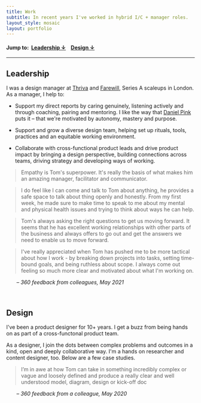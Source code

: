 ```yaml
---
title: Work
subtitle: In recent years I've worked in hybrid I/C + manager roles.
layout_style: mosaic
layout: portfolio
---
```


<!-- layout style options: tiles and mosaic -->

#### Jump to:&nbsp;  [Leadership  &#8595;](#leadership) &nbsp;&nbsp; [Design  &#8595;](#design)

<hr>

## Leadership ## 

I was a design manager at [Thriva](https://thriva.co/) and [Farewill](https://farewill.com/), Series A scaleups in London. As a manager, I help to:

* Support my direct reports by caring genuinely, listening actively and through coaching, pairing and mentoring. I like the way that [Daniel Pink](https://www.danpink.com/books/drive/) puts it – that we're motivated by autonomy, mastery and purpose. 

* Support and grow a diverse design team, helping set up rituals, tools, practices and an equitable working environment.

* Collaborate with cross-functional product leads and drive product impact by bringing a design perspective, building connections across teams, driving strategy and developing ways of working.  

<div class="feature-block" markdown="1">

> Empathy is Tom's superpower. It's really the basis of what makes him an amazing manager, facilitator and communicator.

>I do feel like I can come and talk to Tom about anything, he provides a safe space to talk about thing openly and honestly. From my first week, he made sure to make time to speak to me about my mental and physical health issues and trying to think about ways he can help.

> Tom's always asking the right questions to get us moving forward. It seems that he has excellent working relationships with other parts of the business and always offers to go out and get the answers we need to enable us to move forward. 

> I've really appreciated when Tom has pushed me to be more tactical about how I work - by breaking down projects into tasks, setting time-bound goals, and being ruthless about scope. I always come out feeling so much more clear and motivated about what I'm working on.

&nbsp;&nbsp;&nbsp;&nbsp;&nbsp;&nbsp; – *360 feedback from colleagues, May 2021*

</div>

<br />

## Design

I've been a product designer for 10+ years. I get a buzz from being hands on as part of a cross-functonal product team. 

As a designer, I join the dots between complex problems and outcomes in a kind, open and deeply collaborative way. I'm a hands on researcher and content designer, too. Below are a few case studies.

<div class="feature-block" markdown="1">

> I’m in awe at how Tom can take in something incredibly complex or vague and loosely defined and produce a really clear and well understood model, diagram, design or kick-off doc

&nbsp;&nbsp;&nbsp;&nbsp;&nbsp;&nbsp; – *360 feedback from a colleague, May 2020*

</div>

